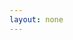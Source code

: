 ```yaml
---
layout: none
---
```


<RedoclyAPIBlock src="https://developer-stage.adobe.com/redocly-test/openapi/image_generation.json" width="600px" disableSidebar />
